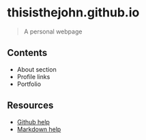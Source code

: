 # thisisthejohn.github.io
> A personal webpage

## Contents
- About section
- Profile links
- Portfolio

## Resources
- [Github help](https://git-scm.com/docs)
- [Markdown help](https://help.github.com/en/github/writing-on-github/basic-writing-and-formatting-syntax)

